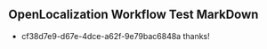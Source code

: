 ## OpenLocalization Workflow Test MarkDown
* cf38d7e9-d67e-4dce-a62f-9e79bac6848a 
thanks!<!--HONumber=Mar16_HO2-->
